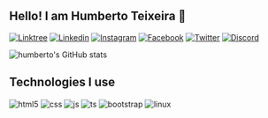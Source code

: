 ## Hello! I am Humberto Teixeira 👋

[![Linktree](https://img.shields.io/badge/linktree-39E09B?style=for-the-badge&logo=linktree&logoColor=white)](https://linktree-humberto.netlify.app/index.html)
[![Linkedin](https://img.shields.io/badge/LinkedIn-0077B5?style=for-the-badge&logo=linkedin&logoColor=white)](https://www.linkedin.com/in/humbertoteixeiraa/)
[![Instagram](https://img.shields.io/badge/Instagram-E4405F?style=for-the-badge&logo=instagram&logoColor=white)](https://instagram.com/ht_developer)
[![Facebook](https://img.shields.io/badge/Facebook-1877F2?style=for-the-badge&logo=facebook&logoColor=white)](https://www.facebook.com/humbertoteixeiraaa)
[![Twitter](https://img.shields.io/badge/Twitter-1DA1F2?style=for-the-badge&logo=twitter&logoColor=white)](https://twitter.com/Humberteixeira)
[![Discord](https://img.shields.io/badge/Discord-7289DA?style=for-the-badge&logo=discord&logoColor=white)](https://discord.com/channels/@humbertoteixeira)

![humberto's GitHub stats](https://github-readme-stats.vercel.app/api?username=humbertoteixeiraa&show_icons=true&theme=radical)

## Technologies I use

<div style="display: inline_block">
  <img align="center" alt="html5" src="https://img.shields.io/badge/HTML5-E34F26?style=for-the-badge&logo=html5&logoColor=white" />
  <img align="center" alt="css" src="https://img.shields.io/badge/CSS3-1572B6?style=for-the-badge&logo=css3&logoColor=white" />
  <img align="center" alt="js" src="https://img.shields.io/badge/JavaScript-F7DF1E?style=for-the-badge&logo=javascript&logoColor=black" />
  <img align="center" alt="ts" src="https://img.shields.io/badge/TypeScript-007ACC?style=for-the-badge&logo=typescript&logoColor=white" />
  <img align="center" alt="bootstrap" src="https://img.shields.io/badge/Bootstrap-563D7C?style=for-the-badge&logo=bootstrap&logoColor=white" />
  <img align="center" alt="linux" src="https://img.shields.io/badge/Linux-FCC624?style=for-the-badge&logo=linux&logoColor=black" />
</div><br/>

